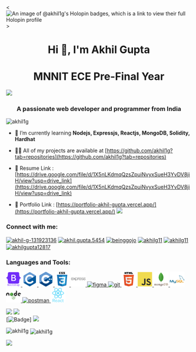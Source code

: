<![![An image of @akhil1g's Holopin badges, which is a link to view their full Holopin profile](https://holopin.me/akhil1g)](https://holopin.io/@akhil1g)>
<h1 align="center">Hi 👋, I'm Akhil Gupta</h1>
<h1 align="center"> MNNIT ECE Pre-Final Year</h1>
<img src="https://user-images.githubusercontent.com/73097560/115834477-dbab4500-a447-11eb-908a-139a6edaec5c.gif"></a>
<h3 align="center">A passionate web developer and programmer from India</h3>

<p align="left"> <img src="https://komarev.com/ghpvc/?username=akhil1g&label=Profile%20views&color=0e75b6&style=flat" alt="akhil1g" /> </p>



- 🌱 I’m currently learning **Nodejs, Expressjs, Reactjs, MongoDB, Solidity, Hardhat**

- 👨‍💻 All of my projects are available at [https://github.com/akhil1g?tab=repositories](https://github.com/akhil1g?tab=repositories)

- 📄 Resume Link : [https://drive.google.com/file/d/1X5nLKdmqQzsZpuiNvyxSueH3YvDV8jiH/view?usp=drive_link](https://drive.google.com/file/d/1X5nLKdmqQzsZpuiNvyxSueH3YvDV8jiH/view?usp=drive_link)

- 💼 Portfolio Link : [https://portfolio-akhil-gupta.vercel.app/](https://portfolio-akhil-gupta.vercel.app/)
<img src="https://user-images.githubusercontent.com/73097560/115834477-dbab4500-a447-11eb-908a-139a6edaec5c.gif"></a>
<h3 align="left">Connect with me:</h3>
<p align="left">
<a href="https://linkedin.com/in/akhil-g-131923136" target="blank"><img align="center" src="https://raw.githubusercontent.com/rahuldkjain/github-profile-readme-generator/master/src/images/icons/Social/linked-in-alt.svg" alt="akhil-g-131923136" height="30" width="40" /></a>
<a href="https://instagram.com/akhil.gupta.5454" target="blank"><img align="center" src="https://raw.githubusercontent.com/rahuldkjain/github-profile-readme-generator/master/src/images/icons/Social/instagram.svg" alt="akhil.gupta.5454" height="30" width="40" /></a>
<a href="https://www.codechef.com/users/beinggojo" target="blank"><img align="center" src="https://cdn.jsdelivr.net/npm/simple-icons@3.1.0/icons/codechef.svg" alt="beinggojo" height="30" width="40" /></a>
<a href="https://codeforces.com/profile/akhilg11" target="blank"><img align="center" src="https://raw.githubusercontent.com/rahuldkjain/github-profile-readme-generator/master/src/images/icons/Social/codeforces.svg" alt="akhilg11" height="30" width="40" /></a>
<a href="https://www.leetcode.com/akhilg11" target="blank"><img align="center" src="https://raw.githubusercontent.com/rahuldkjain/github-profile-readme-generator/master/src/images/icons/Social/leet-code.svg" alt="akhilg11" height="30" width="40" /></a>
<a href="https://auth.geeksforgeeks.org/user/akhilgupta12817" target="blank"><img align="center" src="https://raw.githubusercontent.com/rahuldkjain/github-profile-readme-generator/master/src/images/icons/Social/geeks-for-geeks.svg" alt="akhilgupta12817" height="30" width="40" /></a>
</p>

<h3 align="left">Languages and Tools:</h3>
<p align="left"> <a href="https://getbootstrap.com" target="_blank" rel="noreferrer"> <img src="https://raw.githubusercontent.com/devicons/devicon/master/icons/bootstrap/bootstrap-plain-wordmark.svg" alt="bootstrap" width="40" height="40"/> </a> <a href="https://www.cprogramming.com/" target="_blank" rel="noreferrer"> <img src="https://raw.githubusercontent.com/devicons/devicon/master/icons/c/c-original.svg" alt="c" width="40" height="40"/> </a> <a href="https://www.w3schools.com/cpp/" target="_blank" rel="noreferrer"> <img src="https://raw.githubusercontent.com/devicons/devicon/master/icons/cplusplus/cplusplus-original.svg" alt="cplusplus" width="40" height="40"/> </a> <a href="https://www.w3schools.com/css/" target="_blank" rel="noreferrer"> <img src="https://raw.githubusercontent.com/devicons/devicon/master/icons/css3/css3-original-wordmark.svg" alt="css3" width="40" height="40"/> </a> <a href="https://expressjs.com" target="_blank" rel="noreferrer"> <img src="https://raw.githubusercontent.com/devicons/devicon/master/icons/express/express-original-wordmark.svg" alt="express" width="40" height="40"/> </a> <a href="https://www.figma.com/" target="_blank" rel="noreferrer"> <img src="https://www.vectorlogo.zone/logos/figma/figma-icon.svg" alt="figma" width="40" height="40"/> </a> <a href="https://git-scm.com/" target="_blank" rel="noreferrer"> <img src="https://www.vectorlogo.zone/logos/git-scm/git-scm-icon.svg" alt="git" width="40" height="40"/> </a> <a href="https://www.w3.org/html/" target="_blank" rel="noreferrer"> <img src="https://raw.githubusercontent.com/devicons/devicon/master/icons/html5/html5-original-wordmark.svg" alt="html5" width="40" height="40"/> </a> <a href="https://developer.mozilla.org/en-US/docs/Web/JavaScript" target="_blank" rel="noreferrer"> <img src="https://raw.githubusercontent.com/devicons/devicon/master/icons/javascript/javascript-original.svg" alt="javascript" width="40" height="40"/> </a> <a href="https://www.mongodb.com/" target="_blank" rel="noreferrer"> <img src="https://raw.githubusercontent.com/devicons/devicon/master/icons/mongodb/mongodb-original-wordmark.svg" alt="mongodb" width="40" height="40"/> </a> <a href="https://www.mysql.com/" target="_blank" rel="noreferrer"> <img src="https://raw.githubusercontent.com/devicons/devicon/master/icons/mysql/mysql-original-wordmark.svg" alt="mysql" width="40" height="40"/> </a> <a href="https://nodejs.org" target="_blank" rel="noreferrer"> <img src="https://raw.githubusercontent.com/devicons/devicon/master/icons/nodejs/nodejs-original-wordmark.svg" alt="nodejs" width="40" height="40"/> </a> <a href="https://postman.com" target="_blank" rel="noreferrer"> <img src="https://www.vectorlogo.zone/logos/getpostman/getpostman-icon.svg" alt="postman" width="40" height="40"/> </a> <a href="https://reactjs.org/" target="_blank" rel="noreferrer"> <img src="https://raw.githubusercontent.com/devicons/devicon/master/icons/react/react-original-wordmark.svg" alt="react" width="40" height="40"/> </a> </p>

<img src="https://user-images.githubusercontent.com/73097560/115834477-dbab4500-a447-11eb-908a-139a6edaec5c.gif"></a>
![](https://leetcard.jacoblin.cool/akhilg11?ext=contest&width=800&border=0&radius=20&height=450)
<br>
[![Badge](https://cp-logo.vercel.app/codechef/beinggojo)]
<img src="https://user-images.githubusercontent.com/73097560/115834477-dbab4500-a447-11eb-908a-139a6edaec5c.gif"></a>
<p><img align="left" src="https://github-readme-stats.vercel.app/api/top-langs?username=akhil1g&show_icons=true&locale=en&layout=compact" alt="akhil1g" /></p>

<p>&nbsp;<img align="center" src="https://github-readme-stats.vercel.app/api?username=akhil1g&show_icons=true&locale=en" alt="akhil1g" /></p>
<img src="https://user-images.githubusercontent.com/73097560/115834477-dbab4500-a447-11eb-908a-139a6edaec5c.gif"></a>
